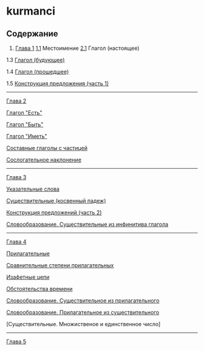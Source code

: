 # kurmanci

## Содержание
1. [Глава 1]()
    [1.1]() Местоимение
    [2.1]() Глагол (настоящее)

1.3 [Глагол (будующее)]()

1.4 [Глагол (прошедшее)]()

1.5 [Конструкция предложения (часть 1)]()

---
[Глава 2]()

[Глагол "Есть"]()

[Глагол "Быть"]()

[Глагол "Иметь"]()

[Составные глаголы с частицей]()

[Сослогательное наклонение]()

---
[Глава 3]()

[Указательные слова]()

[Существительные (косвенный падеж)]()

[Конструкция предложений (часть 2)]()

[Словообразование. Существительные из инфинитива глагола ]()

---
[Глава 4]()

[Прилагательные]()

[Сравнительные степени прилагательных]()

[Изафетные цепи]()

[Обстоятельства времени]()

[Словообразование. Cуществительное из прилагательного]()

[Словообразование. Прилагательное из существительного]()

[Существительные. Множиственое и единственное число]

---
[Глава 5]()
